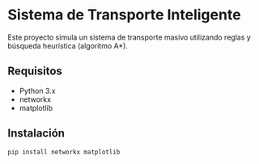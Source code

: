 # Sistema de Transporte Inteligente

Este proyecto simula un sistema de transporte masivo utilizando reglas y búsqueda heurística (algoritmo A*).

## Requisitos

- Python 3.x
- networkx
- matplotlib

## Instalación

```bash
pip install networkx matplotlib
